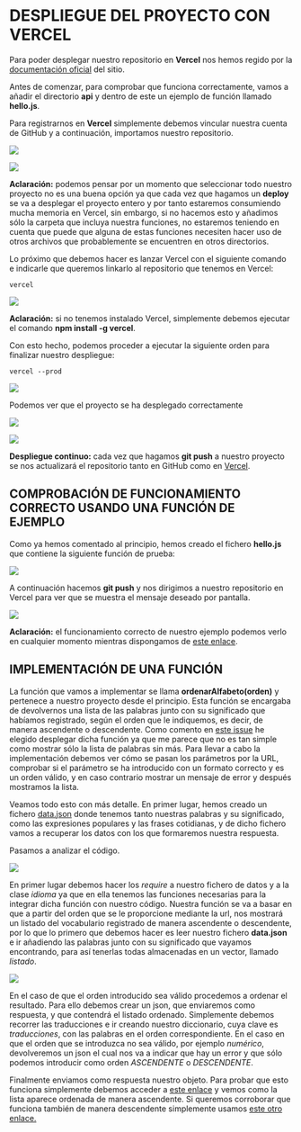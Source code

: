 # DESPLIEGUE DEL PROYECTO CON VERCEL
Para poder desplegar nuestro repositorio en **Vercel** nos hemos regido por la [documentación oficial](https://vercel.com/docs/git/vercel-for-github) del sitio.

Antes de comenzar, para comprobar que funciona correctamente, vamos a añadir el directorio **api** y dentro de este un ejemplo de función llamado **hello.js**.

Para registrarnos en **Vercel** simplemente debemos vincular nuestra cuenta de GitHub y a continuación, importamos nuestro repositorio.

![](../imagenes/registroVercel.png)

![](../imagenes/importVercel.png)

**Aclaración:** podemos pensar por un momento que seleccionar todo nuestro proyecto no es una buena opción ya que cada vez que hagamos un **deploy** se va a desplegar el proyecto entero y por tanto estaremos consumiendo mucha memoria en Vercel, sin embargo, si no hacemos esto y añadimos sólo la carpeta que incluya nuestra funciones, no estaremos teniendo en cuenta que puede que alguna de estas funciones necesiten hacer uso de otros archivos que probablemente se encuentren en otros directorios.

Lo próximo que debemos hacer es lanzar Vercel con el siguiente comando e indicarle que queremos linkarlo al repositorio que tenemos en Vercel:
~~~
vercel
~~~

![](../imagenes/comand-vercel.png)

**Aclaración:** si no tenemos instalado Vercel, simplemente debemos ejecutar el comando **npm install -g vercel**.

Con esto hecho, podemos proceder a ejecutar la siguiente orden para finalizar nuestro despliegue:
~~~
vercel --prod
~~~

![](../imagenes/prod-vercel.png)

Podemos ver que el proyecto se ha desplegado correctamente

![](../imagenes/dashboard-vercel.png)

![](../imagenes/despliegue-vercel-correcto.png)

**Despliegue continuo:** cada vez que hagamos **git push** a nuestro proyecto se nos actualizará el repositorio tanto en GitHub como en [Vercel](https://proyecto-idiomas.vercel.app/).

## COMPROBACIÓN DE FUNCIONAMIENTO CORRECTO USANDO UNA FUNCIÓN DE EJEMPLO
Como ya hemos comentado al principio, hemos creado el fichero **hello.js** que contiene la siguiente función de prueba:

![](../imagenes/helloVercel.png)

A continuación hacemos **git push** y nos dirigimos a nuestro repositorio en Vercel para ver que se muestra el mensaje deseado por pantalla.

![](../imagenes/hello-correcto.png)

**Aclaración:** el funcionamiento correcto de nuestro ejemplo podemos verlo en cualquier momento mientras dispongamos de [este enlace](https://proyecto-idiomas-5tf0id7p5.vercel.app/api/hello.js).

## IMPLEMENTACIÓN DE UNA FUNCIÓN
La función que vamos a implementar se llama **ordenarAlfabeto(orden)** y pertenece a nuestro proyecto desde el principio. Esta función se encargaba de devolvernos una lista de las palabras junto con su significado que habíamos registrado, según el orden que le indiquemos, es decir, de manera ascendente o descendente.
Como comento en [este issue](https://github.com/irenecj/proyecto-idiomas/issues/46) he elegido desplegar dicha función ya que me parece que no es tan simple como mostrar sólo la lista de palabras sin más.
Para llevar a cabo la implementación debemos ver cómo se pasan los parámetros por la URL, comprobar si el parámetro se ha introducido con un formato correcto y es un orden válido, y en caso contrario mostrar un mensaje de error y después mostramos la lista.

Veamos todo esto con más detalle. En primer lugar, hemos creado un fichero [data.json](https://github.com/irenecj/proyecto-idiomas/blob/master/api/data/data.json) donde tenemos tanto nuestras palabras y su significado, como las expresiones populares y las frases cotidianas, y de dicho fichero vamos a recuperar los datos con los que formaremos nuestra respuesta.

Pasamos a analizar el código.

![](../imagenes/ordenar1.png)

En primer lugar debemos hacer los *require* a nuestro fichero de datos y a la clase *idioma* ya que en ella tenemos las funciones necesarias para la integrar dicha función con nuestro código.
Nuestra función se va a basar en que a partir del orden que se le proporcione mediante la url, nos mostrará un listado del vocabulario registrado de manera ascendente o descendente, por lo que lo primero que debemos hacer es leer nuestro fichero **data.json** e ir añadiendo las palabras junto con su significado que vayamos encontrando, para así tenerlas todas almacenadas en un vector, llamado *listado*.

![](../imagenes/ordenar2.png)

En el caso de que el orden introducido sea válido procedemos a ordenar el resultado. Para ello debemos crear un json, que enviaremos como respuesta, y que contendrá el listado ordenado. Simplemente debemos recorrer las traducciones e ir creando nuestro diccionario, cuya clave es *traducciones*, con las palabras en el orden correspondiente.
En el caso en que el orden que se introduzca no sea válido, por ejemplo *numérico*, devolveremos un json el cual nos va a indicar que hay un error y que sólo podemos introducir como orden *ASCENDENTE* o *DESCENDENTE*.

Finalmente enviamos como respuesta nuestro objeto. Para probar que esto funciona simplemente debemos acceder a [este enlace](https://proyecto-idiomas-5ezt1lzn5.vercel.app/api/ordenar.js?orden=ASCENDENTE) y vemos como la lista aparece ordenada de manera ascendente. Si queremos corroborar que funciona también de manera descendente simplemente usamos [este otro enlace.](https://proyecto-idiomas-5ezt1lzn5.vercel.app/api/ordenar.js?orden=DESCENDENTE)
